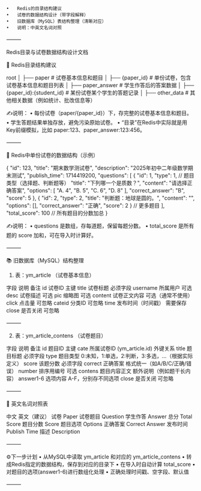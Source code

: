  
	•	Redis的目录结构建议
	•	试卷的数据结构设计（带字段解释）
	•	旧数据库（MySQL）表结构整理（清晰对应）
	•	说明：中英文名词对照

⸻

Redis目录与试卷数据结构设计文档

📂 Redis目录结构建议

root
│
├── paper        # 试卷基本信息和题目
│     ├── {paper_id}   # 单份试卷，包含试卷基本信息和题目列表
│
├── paper_answer  # 学生作答后的答案数据
│     ├── {paper_id}:{student_id}  # 某份试卷某个学生的答题记录
│
├── other_data   # 其他相关数据（例如统计、批改信息等）

✍️说明：
	•	每份试卷（paper/{paper_id}）下，存完整的试卷基本信息和题目。
	•	学生答题结果单独存放，避免污染原始试卷。
	•	“目录”在Redis中实际就是用Key前缀模拟，比如 paper:123、paper_answer:123:456。

⸻

📝 Redis中单份试卷的数据结构（示例）

{
  "id": 123,
  "title": "期末数学测试卷",
  "description": "2025年初中二年级数学期末测试",
  "publish_time": 1714419200,
  "questions": [
    {
      "id": 1,
      "type": 1,               // 题目类型（选择题、判断题等）
      "title": "下列哪一个是质数？",
      "content": "请选择正确答案",
      "options": [
        "A. 4",
        "B. 5",
        "C. 6",
        "D. 8"
      ],
      "correct_answer": "B",
      "score": 5
    },
    {
      "id": 2,
      "type": 2,
      "title": "判断题：地球是圆的。",
      "content": "",
      "options": [],
      "correct_answer": "正确",
      "score": 2
    }
    // 更多题目
  ],
  "total_score": 100   // 所有题目的分数加总
}

✍️说明：
	•	questions 是数组，存每道题，保留每题分数。
	•	total_score 是所有题的 score 加和，可在导入时计算好。

⸻

📚 旧数据库（MySQL）结构整理

1. 表：ym_article （试卷基本信息）

字段	说明	备注
id	试卷ID	主键
title	试卷标题	必须字段
username	所属用户	可选
desc	试卷描述	可选
pic	缩略图	可选
content	试卷正文内容	可选（通常不使用）
click	点击量	可忽略
cateid	分类ID	可忽略
time	发布时间（时间戳）	需要保存
close	是否关闭	可忽略



⸻

2. 表：ym_article_contens （试卷题目）

字段	说明	备注
id	题目ID	主键
cate	所属试卷ID (ym_article.id)	外键关系
title	题目标题	必须字段
type	题目类型	0:未知，1:单选，2:判断，3:多选，…（根据实际定义）
score	该题分数	必须字段
correct	正确答案	格式统一（如A/B/C/正确/错误）
number	排序用编号	可选
contens	题目内容正文	额外说明（例如题干长内容）
answer1-6	选项内容	A-F，分别存不同选项
close	是否关闭	可忽略



⸻

📖 英文名词对照表

中文	英文（建议）
试卷	Paper
试卷题目	Question
学生作答	Answer
总分	Total Score
题目分数	Score
题目选项	Options
正确答案	Correct Answer
发布时间	Publish Time
描述	Description



⸻

⚙️下一步计划
	•	从MySQL中读取 ym_article 和对应的 ym_article_contens
	•	转成Redis指定的数据结构，保存到对应的目录下
	•	在导入时自动计算 total_score
	•	对题目的选项(answer1-6)进行数组化处理
	•	正确处理时间戳、空字段、默认值

⸻

